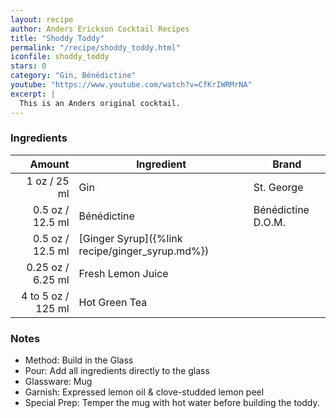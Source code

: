 ```yaml
---
layout: recipe
author: Anders Erickson Cocktail Recipes
title: "Shoddy Toddy"
permalink: "/recipe/shoddy_toddy.html"
iconfile: shoddy_toddy
stars: 0
category: "Gin, Bénédictine"
youtube: "https://www.youtube.com/watch?v=CfKrIWRMrNA"
excerpt: |
  This is an Anders original cocktail.
---
```


### Ingredients

|    Amount | Ingredient                                      | Brand              |
| --------: | ----------------------------------------------- | ------------------ |
|      1 oz / 25 ml | Gin                                             | St. George         |
|    0.5 oz / 12.5 ml | Bénédictine                                     | Bénédictine D.O.M. |
|    0.5 oz / 12.5 ml | [Ginger Syrup]({%link recipe/ginger_syrup.md%}) |
|   0.25 oz / 6.25 ml | Fresh Lemon Juice                               |
| 4 to 5 oz / 125 ml | Hot Green Tea                                   |

### Notes

- Method: Build in the Glass
- Pour: Add all ingredients directly to the glass
- Glassware: Mug
- Garnish: Expressed lemon oil & clove-studded lemon peel
- Special Prep: Temper the mug with hot water before building the toddy.
